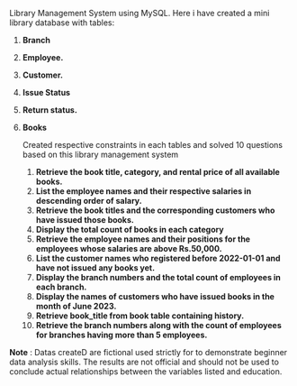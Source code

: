 Library Management System using MySQL. Here i have created a mini library database with tables:
1. **Branch**
2. **Employee.**
3. **Customer.**
4. **Issue Status**
5. **Return status.**
6. **Books**

   Created respective constraints in each tables and solved 10 questions based on this library management system
   1. **Retrieve the book title, category, and rental price of all available books.**
   2. **List the employee names and their respective salaries in descending order of salary.**
   3. **Retrieve the book titles and the corresponding customers who have issued those books.**
   4. **Display the total count of books in each category**
   5. **Retrieve the employee names and their positions for the employees whose salaries are above Rs.50,000.**
   6. **List the customer names who registered before 2022-01-01 and have not issued any books yet.**
   7. **Display the branch numbers and the total count of employees in each branch.**
   8. **Display the names of customers who have issued books in the month of June 2023.**
   9. **Retrieve book_title from book table containing history.**
   10. **Retrieve the branch numbers along with the count of employees for branches having more than 5 employees.**

**Note** : Datas createD are fictional used strictly for to demonstrate beginner data analysis skills. 
       The results are not official and should not be used to conclude actual relationships between the variables listed and education.
       

